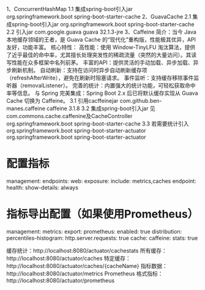 1、ConcurrentHashMap
1.1 集成spring-boot引入jar
    <dependency>
        <groupId>org.springframework.boot</groupId>
        <artifactId>spring-boot-starter-cache</artifactId>
    </dependency>
2、GuavaCache
2.1 集成spring-boot引入jar
    <dependency>
        <groupId>org.springframework.boot</groupId>
        <artifactId>spring-boot-starter-cache</artifactId>
    </dependency>
2.2 引入jar
    <dependency>
        <groupId>com.google.guava</groupId>
        <artifactId>guava</artifactId>
        <version>32.1.3-jre</version>
    </dependency>
3、Caffeine
    简介：当今 Java 本地缓存领域的王者，是 Guava Cache 的“现代化”重构版，性能极其优异，API 友好，功能丰富。
    核心特性：
    高性能：使用 Window-TinyLFU 淘汰算法，提供了近乎最佳的命中率，尤其擅长处理突发性的稀疏流量（突然的大量访问）。其读写性能在众多框架中名列前茅。
    丰富的API：提供灵活的手动加载、异步加载、异步刷新机制。
    自动刷新：支持在访问时异步自动刷新缓存项（refreshAfterWrite），避免在刷新时阻塞请求。
    事件监听：支持缓存移除事件监听器（removalListener）。
    完善的统计：内置强大的统计功能，可轻松获取命中率等信息。
    与 Spring 完美集成：Spring Boot 2.x 后已将默认缓存实现从 Guava Cache 切换为 Caffeine。
3.1 引用cacffeinejar
    <dependency>
        <groupId>com.github.ben-manes.caffeine</groupId>
        <artifactId>caffeine</artifactId>
        <version>3.1.8</version>
    </dependency>
3.2 集成spring-boot引入jar  见 com.commons.cache.caffenine及CacheController
    <dependency>
        <groupId>org.springframework.boot</groupId>
        <artifactId>spring-boot-starter-cache</artifactId>
    </dependency>
3.3 若需要统计引入
    <dependency>
        <groupId>org.springframework.boot</groupId>
        <artifactId>spring-boot-starter-actuator</artifactId>
    </dependency>
    <!-- prometheus格式统计 -->
    <dependency>
        <groupId>org.springframework.boot</groupId>
        <artifactId>spring-boot-starter-actuator</artifactId>
    </dependency>
# 配置指标
management:
    endpoints:
        web:
            exposure:
                include: metrics,caches
    endpoint:
        health:
            show-details: always
# 指标导出配置（如果使用Prometheus）
management:
    metrics:
        export:
            prometheus:
                enabled: true
        distribution:
            percentiles-histogram:
                http.server.requests: true
        cache:
            caffeine:
                    stats: true

缓存统计：http://localhost:8080/actuator/cachestats
所有缓存：http://localhost:8080/actuator/caches
特定缓存：http://localhost:8080/actuator/caches/{cacheName}
指标数据：http://localhost:8080/actuator/metrics
Prometheus 格式指标：http://localhost:8080/actuator/prometheus
   